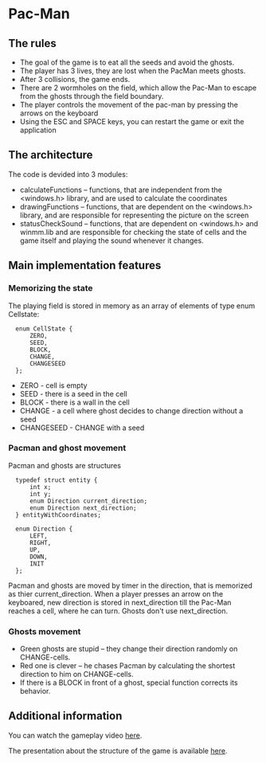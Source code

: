 # Pac-Man

## The rules

- The goal of the game is to eat all the seeds and avoid the ghosts.
- The player has 3 lives, they are lost when the PacMan meets ghosts.
- After 3 collisions, the game ends.
- There are 2 wormholes on the field, which allow the Pac-Man to escape from the ghosts through the field boundary.
- The player controls the movement of the pac-man by pressing the arrows on the keyboard
- Using the ESC and SPACE keys, you can restart the game or exit the application

## The architecture

The code is devided into 3 modules:
- calculateFunctions – functions, that are independent from the <windows.h> library, and are used to calculate the coordinates
- drawingFunctions – functions, that are dependent on the <windows.h> library, and are responsible for representing the picture on the screen
- statusCheckSound – functions, that are dependent on <windows.h> and winmm.lib and are responsible for checking the state of cells and the game itself and playing the sound whenever it changes.

## Main implementation features

### Memorizing the state

The playing field is stored in memory as an array of elements of type enum Cellstate:

      enum CellState {
          ZERO,
          SEED,
          BLOCK,
          CHANGE,
          CHANGESEED
      };

- ZERO - cell is empty
- SEED - there is a seed in the cell
- BLOCK - there is a wall in the cell
- CHANGE - a cell where ghost decides to change direction without a seed
- CHANGESEED - CHANGE with a seed

### Pacman and ghost movement

Pacman and ghosts are structures

      typedef struct entity {
          int x;
          int y;
          enum Direction current_direction;
          enum Direction next_direction;
      } entityWithCoordinates;

      enum Direction {
          LEFT,
          RIGHT,
          UP,
          DOWN,
          INIT
      };

Pacman and ghosts are moved by timer in the direction, that is memorized as thier current_direction. When a player presses an arrow on the keyboared, new direction is stored in next_direction till the Pac-Man reaches a cell, where he can turn. Ghosts don't use next_direction.

### Ghosts movement

- Green ghosts are stupid – they change their direction randomly on CHANGE-cells.
- Red one is clever – he chases Pacman by calculating the shortest direction to him on CHANGE-cells.
- If there is a BLOCK in front of a ghost, special function corrects its behavior.

## Additional information

You can watch the gameplay video [here](https://drive.google.com/file/d/11vB8LE5XquB3O6VZePCvzALH4BGoazou/view?usp=share_link "Watch video on google drive").

The presentation about the structure of the game is available [here](https://www.slideshare.net/secret/Ac9ymbuOXFzJDI "See the slides on slideshare").
